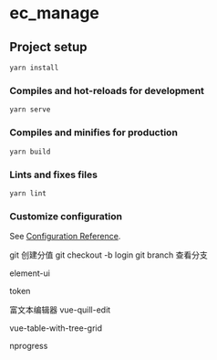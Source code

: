 # ec_manage

## Project setup
```
yarn install
```

### Compiles and hot-reloads for development
```
yarn serve
```

### Compiles and minifies for production
```
yarn build
```

### Lints and fixes files
```
yarn lint
```

### Customize configuration
See [Configuration Reference](https://cli.vuejs.org/config/).


git 创建分值
git checkout -b login
git branch  查看分支



element-ui

token


富文本编辑器 vue-quill-edit

vue-table-with-tree-grid

nprogress
